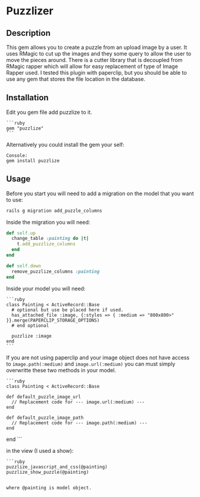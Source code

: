 # Puzzlizer

## 	Description

This gem allows you to create a puzzle from an upload image by a user. It uses RMagic to cut up the images and they some query to allow the user to move the pieces 
around. There is a cutter library that is decoupled from RMagic rapper which will allow for easy replacement of type of Image Rapper used. I tested this plugin with 
paperclip, but you should be able to use any gem that stores the file location in the database.

##	Installation

Edit you gem file add puzzlize to it.

	```ruby
	gem "puzzlize"
	```
	
Alternatively you could install the gem your self:

	Console:
	gem install puzzlize

##	Usage

Before you start you will need to add a migration on the model that you want to use:

  ```ruby
  rails g migration add_puzzle_columns
  ```
  
Inside the migration you will need:

  ```ruby
  def self.up
    change_table :painting do |t|
      t.add_puzzlize_columns
    end
  end

  def self.down
    remove_puzzlize_columns :painting
  end
  ```
  
Inside your model you will need:

	```ruby
	class Painting < ActiveRecord::Base
	  # optional but use be placed here if used.
	  has_attached_file :image, {:styles => { :medium => "800x800>" }}.merge(PAPERCLIP_STORAGE_OPTIONS)
	  # end optional

	  puzzlize :image
	end
	```

If you are not using paperclip and your image object does not have access to `image.path(:medium)` and `image.url(:medium)` you can must simply overwritte these two methods in your model.

	```ruby
	class Painting < ActiveRecord::Base
	
  	def default_puzzle_image_url
  	  // Replacement code for --- image.url(:medium) ---
  	end

  	def default_puzzle_image_path
  	  // Replacement code for --- image.path(:medium) ---
  	end
  end
	```

in the view (I used a show):

	```ruby
	puzzlize_javascript_and_css(@painting)
	puzzlize_show_puzzle(@painting)
  ```
  
where @painting is model object.